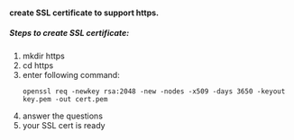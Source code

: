 
#### create SSL certificate to support https.

##### Steps to create SSL certificate:

1) mkdir https
2) cd https
3) enter following command:
    ```
    openssl req -newkey rsa:2048 -new -nodes -x509 -days 3650 -keyout key.pem -out cert.pem 
    ```
4) answer the questions
5) your SSL cert is ready